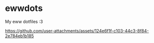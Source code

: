 # ewwdots

My eww dotfiles :3


https://github.com/user-attachments/assets/124e6f1f-c103-44c3-8f84-2e784eb1b185

